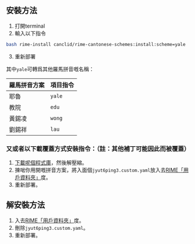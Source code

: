## 安裝方法
1. 打開terminal
2. 輸入以下指令
```sh
bash rime-install canclid/rime-cantonese-schemes:install:scheme=yale
```
3. 重新部署

其中`yale`可轉爲其他羅馬拼音嘅名稱：

| 羅馬拼音方案 | 項目指令     |
| ------------- | ------------- |
| 耶魯       | `yale`       |
| 教院       | `edu`       |
| 黃錫凌       | `wong`       |
| 劉錫祥       | `lau`       |

### 又或者以下載覆蓋方式安裝指令：（註：其他補丁可能因此而被覆蓋）
1. [下載呢個程式庫](https://github.com/canclid/rime-cantonese-schemes/archive/master.zip)，然後解壓縮。
2. 揀啱你用開嘅拼音方案，將入面個`jyut6ping3.custom.yaml`放入去[RIME「用戶資料夾」](https://github.com/rime/home/wiki/UserData)度。
3. 重新部署。

## 解安裝方法
1. 入去[RIME「用戶資料夾」](https://github.com/rime/home/wiki/UserData)度。
2. 刪除`jyut6ping3.custom.yaml`。
3. 重新部署。
